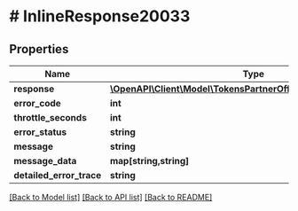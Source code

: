 # # InlineResponse20033

## Properties

Name | Type | Description | Notes
------------ | ------------- | ------------- | -------------
**response** | [**\OpenAPI\Client\Model\TokensPartnerOfferSkuHistoryResponse[]**](TokensPartnerOfferSkuHistoryResponse.md) |  | [optional]
**error_code** | **int** |  | [optional]
**throttle_seconds** | **int** |  | [optional]
**error_status** | **string** |  | [optional]
**message** | **string** |  | [optional]
**message_data** | **map[string,string]** |  | [optional]
**detailed_error_trace** | **string** |  | [optional]

[[Back to Model list]](../../README.md#models) [[Back to API list]](../../README.md#endpoints) [[Back to README]](../../README.md)
